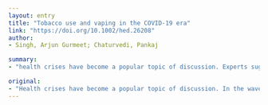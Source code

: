 ```yaml
---
layout: entry
title: "Tobacco use and vaping in the COVID-19 era"
link: "https://doi.org/10.1002/hed.26208"
author:
- Singh, Arjun Gurmeet; Chaturvedi, Pankaj

summary:
- "health crises have become a popular topic of discussion. Experts suggest vaping and other tobacco product use exemplifies the vulnerability of the population to contract the COVID-19. Both of these have been a perennial issue that head and neck cancer surgeons have been dealing with. Governments and Head and Neck cancer care providers now have an opportunity to deal with a common enemy in the midst of this pandemic."

original:
- "Health crises have become a popular topic of discussion. In the wave of the ongoing pandemic, experts have suggested the role of vaping and other tobacco product use exemplifying the vulnerability of the population to contract the COVID-19. We discuss some of the events that led up to these conclusions and also offer a unique insight into another form of tobacco use that is potentially propagating its spread especially in the South Asian region-chewed tobacco. Both of these have been a perennial issue that head and neck cancer surgeons have been dealing with. Governments and head and neck cancer care providers now have an opportunity to deal with a common enemy in the midst of this pandemic."
---
```


